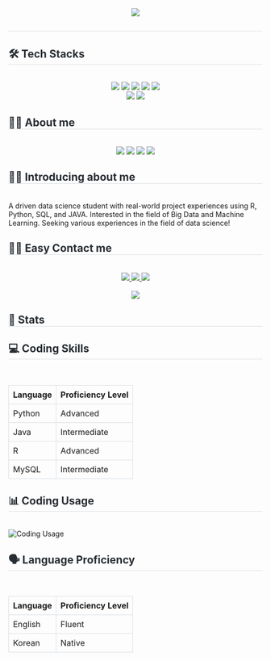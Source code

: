 <div align="center">
    <img src="https://capsule-render.vercel.app/api?type=waving&color=0:d5be2a,100:fcdb03&height=240&text=Welcom%20to%20Wonjoon's%20github&animation=fadeIn&fontColor=ffffff&fontSize=60" />
</div>
<div style="text-align: left;"> 
    <h2 style="border-bottom: 1px solid #d8dee4; color: #282d33;">  </h2>  
    <div style="font-weight: 700; font-size: 15px; text-align: left; color: #282d33;">  </div> 
</div>
<div style="text-align: left;">
    <h2 style="border-bottom: 1px solid #d8dee4; color: #282d33;"> 🛠️ Tech Stacks </h2> <br> 
    <div  align= "center"> 
        <img src="https://img.shields.io/badge/Github-181717?style=for-the-badge&logo=Github&logoColor=white">
        <img src="https://img.shields.io/badge/MySQL-4479A1?style=for-the-badge&logo=MySQL&logoColor=white">
        <img src="https://img.shields.io/badge/Tensorflow-FF6F00?style=for-the-badge&logo=Tensorflow&logoColor=white">
        <img src="https://img.shields.io/badge/PyTorch-EE4C2C?style=for-the-badge&logo=PyTorch&logoColor=white">
        <img src="https://img.shields.io/badge/Python-3776AB?style=for-the-badge&logo=Python&logoColor=white">
        <br/>
        <img src="https://img.shields.io/badge/Java-007396?style=for-the-badge&logo=Java&logoColor=white">
        <img src="https://img.shields.io/badge/Javascript-F7DF1E?style=for-the-badge&logo=Javascript&logoColor=white">
    </div>
</div>
<div style="text-align: left;">
    <h2 style="border-bottom: 1px solid #d8dee4; color: #282d33;"> 🧑‍💻 About me </h2> <br>
    <div  align= "center"> 
        <img src="https://img.shields.io/badge/Github-181717?style=for-the-badge&logo=Github&logoColor=white">
        <a href="https://www.linkedin.com/in/wonjoon-hwang-0496ba277/" target="_blank"><img src="https://img.shields.io/badge/Wonjoon_Hwang-0A66C2?style=flat-square&logo=Linkedin&logoColor=white"/></a>
        <a href="mailto:wjhwang0503@gmail.com" target="_blank"><img src="https://img.shields.io/badge/wjhwang0503@gmail.com-EA4335?style=flat-square&logo=Gmail&logoColor=white"/></a>
        <a href="mailto:wh42003@uga.edu" target="_blank"><img src="https://img.shields.io/badge/wh42003@uga.edu-EA4335?style=flat-square&logo=mail&logoColor=red"/></a>
    </div>
</div>
<div style="text-align: left;">
    <h2 style="border-bottom: 1px solid #d8dee4; color: #282d33;"> 🧑‍💻 Introducing about me </h2> <br>
    A driven data science student with real-world project experiences using R, Python, SQL, and JAVA. Interested in the field of Big Data and Machine Learning. Seeking various experiences in the field of data science!
</div>
    </div>
    <div style="text-align: left;">
    <h2 style="border-bottom: 1px solid #d8dee4; color: #282d33;"> 🧑‍💻 Easy Contact me </h2> <br> 
    <div align= "center"> <a href=mailto:whwan4570@uga.edu> <img src="https://img.shields.io/badge/mail-EA4335?style=for-the-badge&logo=mail&logoColor=white&link=mailto:whwan4570@uga.edu"> </a>
         <a href=mailto:wjhwang0503@gmail.com> <img src="https://img.shields.io/badge/Gmail-EA4335?style=for-the-badge&logo=Gmail&logoColor=white&link=mailto:wjhwang0503@gmail.com"> </a>
         <a href=https://www.instagram.com/won_jxxn_/> <img src="https://img.shields.io/badge/Instagram-E4405F?style=for-the-badge&logo=Instagram&logoColor=white&link=https://www.instagram.com/won_jxxn_/"> </a>
          </div>  <br> 
    <div align= "center"> <a href="https://hits.seeyoufarm.com"> <img src="https://hits.seeyoufarm.com/api/count/incr/badge.svg?url=https%3A%2F%2Fgithub.com%2Fwhwan4570%2F&count_bg=%23000000&title_bg=%23000000&icon=github.svg&icon_color=%23FFFFFF&title=GitHub&edge_flat=false"/></a>
       </div> 
    </div>
    <div style="text-align: left;"> 
    <h2 style="border-bottom: 1px solid #d8dee4; color: #282d33;"> 🏅 Stats </h2> 
        <div style="text-align: left;">
    <div style="text-align: left;">
    <h2 style="border-bottom: 1px solid #d8dee4; color: #282d33;"> 💻 Coding Skills </h2> <br>
    <table style="width: 100%; border-collapse: collapse;">
        <tr>
            <th style="border: 1px solid #d8dee4; padding: 8px; text-align: left;">Language</th>
            <th style="border: 1px solid #d8dee4; padding: 8px; text-align: left;">Proficiency Level</th>
        </tr>
        <tr>
            <td style="border: 1px solid #d8dee4; padding: 8px;">Python</td>
            <td style="border: 1px solid #d8dee4; padding: 8px;">Advanced</td>
        </tr>
        <tr>
            <td style="border: 1px solid #d8dee4; padding: 8px;">Java</td>
            <td style="border: 1px solid #d8dee4; padding: 8px;">Intermediate</td>
        </tr>
        <tr>
            <td style="border: 1px solid #d8dee4; padding: 8px;">R</td>
            <td style="border: 1px solid #d8dee4; padding: 8px;">Advanced</td>
        </tr>
        <tr>
            <td style="border: 1px solid #d8dee4; padding: 8px;">MySQL</td>
            <td style="border: 1px solid #d8dee4; padding: 8px;">Intermediate</td>
        </tr>
    </table>
</div>

<div style="text-align: left;">
    <h2 style="border-bottom: 1px solid #d8dee4; color: #282d33;"> 📊 Coding Usage </h2> <br>
    <canvas id="codingUsageChart" style="width:100%;max-width:600px"></canvas>
</div>

<img src="/Users/joon/Downloads/usage.png" alt="Coding Usage">

</div>
    <h2 style="border-bottom: 1px solid #d8dee4; color: #282d33;"> 🗣 Language Proficiency </h2> <br>
    <table style="width: 100%; border-collapse: collapse;">
        <tr>
            <th style="border: 1px solid #d8dee4; padding: 8px; text-align: left;">Language</th>
            <th style="border: 1px solid #d8dee4; padding: 8px; text-align: left;">Proficiency Level</th>
        </tr>
        <tr>
            <td style="border: 1px solid #d8dee4; padding: 8px;">English</td>
            <td style="border: 1px solid #d8dee4; padding: 8px;">Fluent</td>
        </tr>
        <tr>
            <td style="border: 1px solid #d8dee4; padding: 8px;">Korean</td>
            <td style="border: 1px solid #d8dee4; padding: 8px;">Native</td>
        </tr>
    </table>
</div>
    </div>
